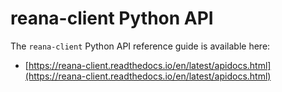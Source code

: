 # reana-client Python API

The ``reana-client`` Python API reference guide is available here:

- [https://reana-client.readthedocs.io/en/latest/apidocs.html](https://reana-client.readthedocs.io/en/latest/apidocs.html)
